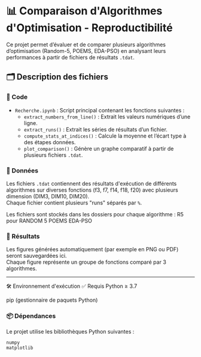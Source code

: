 # 📊 Comparaison d'Algorithmes d'Optimisation - Reproductibilité

Ce projet permet d’évaluer et de comparer plusieurs algorithmes d’optimisation (Random-5, POEMS, EDA-PSO) en analysant leurs performances à partir de fichiers de résultats `.tdat`.



## 🗂 Description des fichiers

### 🔧 Code
- `Recherche.ipynb` : Script principal contenant les fonctions suivantes :
  - `extract_numbers_from_line()` : Extrait les valeurs numériques d’une ligne.
  - `extract_runs()` : Extrait les séries de résultats d’un fichier.
  - `compute_stats_at_indices()` : Calcule la moyenne et l’écart type à des étapes données.
  - `plot_comparison()` : Génère un graphe comparatif à partir de plusieurs fichiers `.tdat`.

### 📁 Données
Les fichiers `.tdat` contiennent des résultats d'exécution de différents algorithmes sur diverses fonctions (f3, f7, f14, f18, f20) avec plusieurs dimension  (DIM3, DIM10, DIM20).  
Chaque fichier contient plusieurs "runs" séparés par `%`.

Les fichiers sont stockés dans les dossiers pour chaque algorithme :
R5 pour RANDOM 5
POEMS
EDA-PSO


### 📁 Résultats
Les figures générées automatiquement (par exemple en PNG ou PDF) seront sauvegardées ici.  
Chaque figure représente un groupe de fonctions comparé par 3 algorithmes.

---

🛠 Environnement d'exécution
✅ Requis
Python ≥ 3.7

pip (gestionnaire de paquets Python)

### 📦 Dépendances
Le projet utilise les bibliothèques Python suivantes :

```txt
numpy
matplotlib

